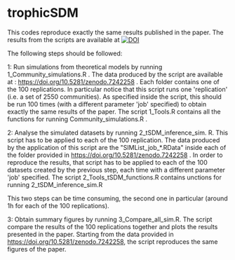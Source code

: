 # trophicSDM
This codes reproduce exactly the same results published in the paper. The results from the scripts are available at [![DOI](https://zenodo.org/badge/DOI/10.5281/zenodo.7309691.svg)](https://doi.org/10.5281/zenodo.7309691)





The following steps should be followed:

1: Run simulations from theoretical models by running 1_Community_simulations.R .  The data produced by the script are available at : https://doi.org/10.5281/zenodo.7242258 . Each folder contains one of the 100 replications.
In particular notice that this script runs one 'replication' (i.e. a set of 2550 communities). As specified inside the script, this should be run 100 times (with a different parameter 'job' specified) to obtain exactly the same results of the paper. The script 1_Tools.R contains all the functions for running Community_simulations.R . 

2: Analyse the simulated datasets by running 2_tSDM_inference_sim. R. This script has to be applied to each of the 100 replication. The data produced by the application of this script are the "SIMList_job_*.RData" inside each of the folder provided in https://doi.org/10.5281/zenodo.7242258 . 
In order to reproduce the results, that script has to be applied to each of the 100 datasets created by the previous step, each time with a different parameter 'job' specified. The script 2_Tools_tSDM_functions.R  contains unctions for running 2_tSDM_inference_sim.R

This two steps can be time consuming, the second one in particular (around 1h for each of the 100 replications). 

3: Obtain summary figures by running 3_Compare_all_sim.R. The script compare the results of the 100 replications together and plots the results presented in the paper. Starting from the data  provided in https://doi.org/10.5281/zenodo.7242258, the script reproduces the same figures of the paper.
